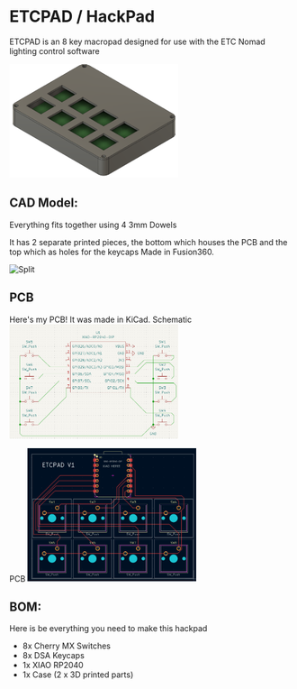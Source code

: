# ETCPAD / HackPad

ETCPAD is an 8 key macropad designed for use with the ETC Nomad lighting control software

<img src=assets/overall.png alt="Overall" width="300"/>

## CAD Model:
Everything fits together using 4 3mm Dowels

It has 2 separate printed pieces, the bottom which houses the PCB and the top which as holes for the keycaps
Made in Fusion360.

<img src=assets/split.png alt="Split" width="300"/>

## PCB
Here's my PCB! It was made in KiCad.
Schematic
<img src=assets/schematic.png alt="Schematic" width="300"/>

PCB
<img src=assets/pcb.png alt="PCB" width="300"/>

## BOM:
Here is be everything you need to make this hackpad

- 8x Cherry MX Switches
- 8x DSA Keycaps
- 1x XIAO RP2040
- 1x Case (2 x 3D printed parts)
